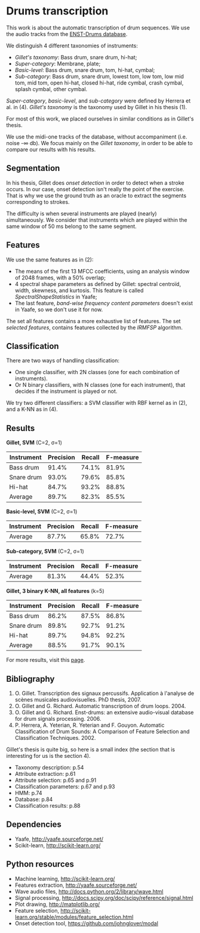 # Drums transcription

This work is about the automatic transcription of drum sequences. We use the audio tracks from the [ENST-Drums database](http://www.tsi.telecom-paristech.fr/aao/en/2010/02/19/enst-drums-an-extensive-audio-visual-database-for-drum-signals-processing/).

We distinguish 4 different taxonomies of instruments:

 - _Gillet's taxonomy_: Bass drum, snare drum, hi-hat;
 - _Super-category_: Membrane, plate;
 - _Basic-level_: Bass drum, snare drum, tom, hi-hat, cymbal;
 - _Sub-category_: Bass drum, snare drum, lowest tom, low tom, low mid tom, mid tom, open hi-hat, closed hi-hat, ride cymbal, crash cymbal, splash cymbal, other cymbal. 

_Super-category_, _basic-level_, and _sub-category_ were defined by Herrera et al. in (4). _Gillet's taxonomy_ is the taxonomy used by Gillet in his thesis (1).

For most of this work, we placed ourselves in similar conditions as in Gillet's thesis.

We use the midi-one tracks of the database, without accompaniment (i.e. noise -∞ db). We focus mainly on the _Gillet taxonomy_, in order to be able to compare our results with his results.

## Segmentation

In his thesis, Gillet does _onset detection_ in order to detect when a stroke occurs. In our case, onset detection isn't really the point of the exercise. That is why we use the ground truth as an oracle to extract the segments corresponding to strokes.

The difficulty is when several instruments are played (nearly) simultaneously. We consider that instruments which are played within the same window of 50 ms belong to the same segment.

## Features

We use the same features as in (2):

- The means of the first 13 MFCC coefficients, using an analysis window of 2048 frames, with a 50% overlap;
- 4 spectral shape parameters as defined by Gillet: spectral centroïd, width, skewness, and kurtosis. This feature is called _SpectralShapeStatistics_ in Yaafe;
- The last feature, _band-wise frequency content parameters_ doesn't exist in Yaafe, so we don't use it for now. 

The set all features contains a more exhaustive list of features. The set _selected features_, contains features collected by the _IRMFSP_ algorithm.

## Classification

There are two ways of handling classification:

- One single classifier, with 2N classes (one for each combination of instruments).
- Or N binary classifiers, with N classes (one for each instrument), that decides if the instrument is played or not. 

We try two different classifiers: a SVM classifier with RBF kernel as in (2), and a K-NN as in (4).

## Results

**Gillet, SVM** (C=2, σ=1)

| Instrument | Precision | Recall | F-measure |
| ---------- | --------- | ------ | --------- |
| Bass drum  | 91.4%     | 74.1%  | 81.9%     |
| Snare drum | 93.0%     | 79.6%  | 85.8%     |
| Hi-hat     | 84.7%     | 93.2%  | 88.8%     |
| Average    | 89.7%     | 82.3%  | 85.5%     |

**Basic-level, SVM** (C=2, σ=1)

| Instrument | Precision | Recall | F-measure |
| ---------- | --------- | ------ | --------- |
| Average    | 87.7%     | 65.8%  | 72.7%     |

**Sub-category, SVM** (C=2, σ=1)

| Instrument | Precision | Recall | F-measure |
| ---------- | --------- | ------ | --------- |
| Average    | 81.3%     | 44.4%  | 52.3%     | 
**Gillet, 3 binary K-NN, all features** (k=5)

| Instrument | Precision | Recall | F-measure |
| ---------- | --------- | ------ | --------- |
| Bass drum  | 86.2%     | 87.5%  | 86.8%     |
| Snare drum | 89.8%     | 92.7%  | 91.2%     |
| Hi-hat     | 89.7%     | 94.8%  | 92.2%     |
| Average    | 88.5%     | 91.7%  | 90.1%     |

For more results, visit this [page](https://github.com/c-robin/drum-transcription/wiki/Results).

## Bibliography

1. O. Gillet. Transcription des signaux percussifs. Application à l'analyse de scènes musicales audiovisuelles. PhD thesis, 2007.
2. O. Gillet and G. Richard. Automatic transcription of drum loops. 2004.
3. O. Gillet and G. Richard. Enst-drums: an extensive audio-visual database for drum signals processing. 2006.
4. P. Herrera, A. Yeterian, R. Yeterian and F. Gouyon. Automatic Classification of Drum Sounds: A Comparison of Feature Selection and Classification Techniques. 2002. 

Gillet's thesis is quite big, so here is a small index (the section that is interesting for us is the section 4).

- Taxonomy description: p.54
- Attribute extraction: p.61
- Attribute selection: p.65 and p.91
- Classification parameters: p.67 and p.93
- HMM: p.74
- Database: p.84
- Classification results: p.88 

## Dependencies

  - Yaafe, http://yaafe.sourceforge.net/
  - Scikit-learn, http://scikit-learn.org/ 

## Python resources

  - Machine learning, http://scikit-learn.org/
  - Features extraction, http://yaafe.sourceforge.net/
  - Wave audio files, http://docs.python.org/2/library/wave.html
  - Signal processing, http://docs.scipy.org/doc/scipy/reference/signal.html
  - Plot drawing, http://matplotlib.org/
  - Feature selection, http://scikit-learn.org/stable/modules/feature_selection.html
  - Onset detection tool, https://github.com/johnglover/modal 
